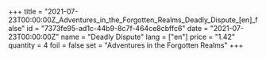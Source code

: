 +++
title = "2021-07-23T00:00:00Z_Adventures_in_the_Forgotten_Realms_Deadly_Dispute_[en]_false"
id = "7373fe95-ad1c-44b9-8c7f-464ce8cbffc6"
date = "2021-07-23T00:00:00Z"
name = "Deadly Dispute"
lang = ["en"]
price = "1.42"
quantity = 4
foil = false
set = "Adventures in the Forgotten Realms"
+++
